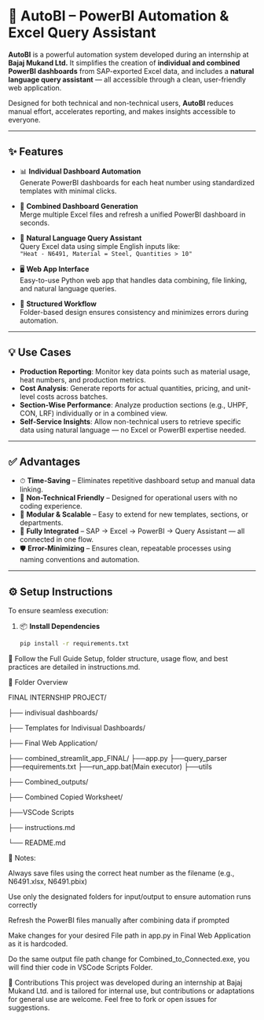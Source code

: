 # 🚀 AutoBI – PowerBI Automation & Excel Query Assistant

**AutoBI** is a powerful automation system developed during an internship at **Bajaj Mukand Ltd.** It simplifies the creation of **individual and combined PowerBI dashboards** from SAP-exported Excel data, and includes a **natural language query assistant** — all accessible through a clean, user-friendly web application.

Designed for both technical and non-technical users, **AutoBI** reduces manual effort, accelerates reporting, and makes insights accessible to everyone.

---

## ✨ Features

- 📊 **Individual Dashboard Automation**  
  Generate PowerBI dashboards for each heat number using standardized templates with minimal clicks.

- 📁 **Combined Dashboard Generation**  
  Merge multiple Excel files and refresh a unified PowerBI dashboard in seconds.

- 🤖 **Natural Language Query Assistant**  
  Query Excel data using simple English inputs like:  
  `"Heat - N6491, Material = Steel, Quantities > 10"`

- 🖥 **Web App Interface**  
  Easy-to-use Python web app that handles data combining, file linking, and natural language queries.

- 📂 **Structured Workflow**  
  Folder-based design ensures consistency and minimizes errors during automation.

---

## 💡 Use Cases

- **Production Reporting**: Monitor key data points such as material usage, heat numbers, and production metrics.
- **Cost Analysis**: Generate reports for actual quantities, pricing, and unit-level costs across batches.
- **Section-Wise Performance**: Analyze production sections (e.g., UHPF, CON, LRF) individually or in a combined view.
- **Self-Service Insights**: Allow non-technical users to retrieve specific data using natural language — no Excel or PowerBI expertise needed.

---

## ✅ Advantages

- ⏱ **Time-Saving** – Eliminates repetitive dashboard setup and manual data linking.
- 🧠 **Non-Technical Friendly** – Designed for operational users with no coding experience.
- 🧩 **Modular & Scalable** – Easy to extend for new templates, sections, or departments.
- 🔄 **Fully Integrated** – SAP → Excel → PowerBI → Query Assistant — all connected in one flow.
- 🛡 **Error-Minimizing** – Ensures clean, repeatable processes using naming conventions and automation.

---

## ⚙️ Setup Instructions

To ensure seamless execution:

1. 📦 **Install Dependencies**  
   ```bash
   pip install -r requirements.txt
📖 Follow the Full Guide
Setup, folder structure, usage flow, and best practices are detailed in instructions.md.

📂 Folder Overview

FINAL INTERNSHIP PROJECT/

├── indivisual dashboards/

├── Templates for Indivisual Dashboards/

├── Final Web Application/

  ├── combined_streamlit_app_FINAL/
         ├──app.py
         ├──query_parser
         ├──requirements.txt
         ├──run_app.bat(Main executor)
         ├──utils
         
├── Combined_outputs/

├── Combined Copied Worksheet/

├──VSCode Scripts

├── instructions.md

└── README.md



📝 Notes:

Always save files using the correct heat number as the filename (e.g., N6491.xlsx, N6491.pbix)

Use only the designated folders for input/output to ensure automation runs correctly

Refresh the PowerBI files manually after combining data if prompted

Make changes for your desired File path in app.py in Final Web Application as it is hardcoded.

Do the same output file path change for Combined_to_Connected.exe, you will find thier code in VSCode Scripts Folder.


📣 Contributions
This project was developed during an internship at Bajaj Mukand Ltd. and is tailored for internal use, but contributions or adaptations for general use are welcome. Feel free to fork or open issues for suggestions.

